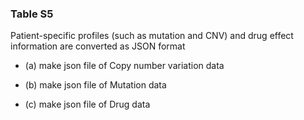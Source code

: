 ### Table S5
Patient-specific profiles (such as mutation and CNV) and drug effect information are converted as JSON format

* (a) make json file of Copy number variation data

* (b) make json file of Mutation data

* (c) make json file of Drug data
